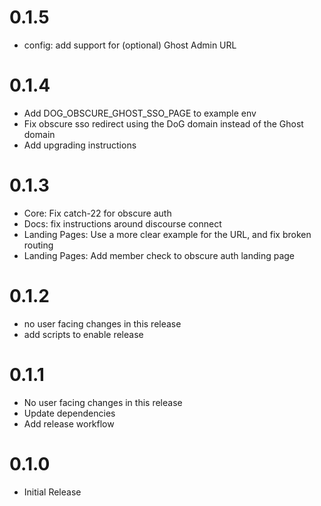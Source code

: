 # 0.1.5

 - config: add support for (optional) Ghost Admin URL

# 0.1.4

 - Add DOG_OBSCURE_GHOST_SSO_PAGE to example env
 - Fix obscure sso redirect using the DoG domain instead of the Ghost domain
 - Add upgrading instructions

# 0.1.3

 - Core: Fix catch-22 for obscure auth
 - Docs: fix instructions around discourse connect
 - Landing Pages: Use a more clear example for the URL, and fix broken routing
 - Landing Pages: Add member check to obscure auth landing page

# 0.1.2

 - no user facing changes in this release
 - add scripts to enable release

# 0.1.1

 - No user facing changes in this release
 - Update dependencies
 - Add release workflow

# 0.1.0

 - Initial Release
